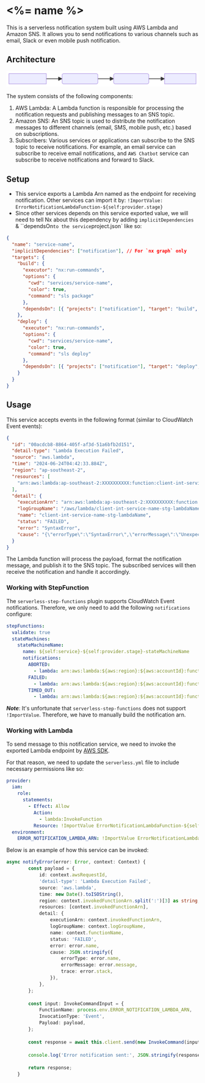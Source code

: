 # <%= name %>

This is a serverless notification system built using AWS Lambda and Amazon SNS. It allows you to send notifications to various channels such as email, Slack or even mobile push notification.

## Architecture

![Architecture Diagram](docs/architecture-diagram.svg)

The system consists of the following components:

1. AWS Lambda: A Lambda function is responsible for processing the notification requests and publishing messages to an SNS topic.
2. Amazon SNS: An SNS topic is used to distribute the notification messages to different channels (email, SMS, mobile push, etc.) based on subscriptions.
3. Subscribers: Various services or applications can subscribe to the SNS topic to receive notifications. For example, an email service can subscribe to receive email notifications, and `AWS Chatbot` service can subscribe to receive notifications and forward to Slack.

## Setup

- This service exports a Lambda Arn named as the endpoint for receiving notification. Other services can import it by: `!ImportValue: ErrorNotificationLambdaFunction-${self:provider.stage}`
- Since other services depends on this service exported value, we will need to tell Nx about this dependency by adding `implicitDependencies` & ``dependsOn` to the service `project.json` like so:

```json
{
  "name": "service-name",
  "implicitDependencies": ["notification"], // For `nx graph` only
  "targets": {
    "build": {
      "executor": "nx:run-commands",
      "options": {
        "cwd": "services/service-name",
        "color": true,
        "command": "sls package"
      },
      "dependsOn": [{ "projects": ["notification"], "target": "build", "params": "forward" }]
    },
    "deploy": {
      "executor": "nx:run-commands",
      "options": {
        "cwd": "services/service-name",
        "color": true,
        "command": "sls deploy"
      },
      "dependsOn": [{ "projects": ["notification"], "target": "deploy", "params": "forward" }]
    }
  }
}
```

## Usage

This service accepts events in the following format (similar to CloudWatch Event events):

```json
{
  "id": "00acdcb8-8864-405f-af3d-51a6bfb2d151",
  "detail-type": "Lambda Execution Failed",
  "source": "aws.lambda",
  "time": "2024-06-24T04:42:33.884Z",
  "region": "ap-southeast-2",
  "resources": [
    "arn:aws:lambda:ap-southeast-2:XXXXXXXXXX:function:client-int-service-name-stg-lambdaName"
  ],
  "detail": {
    "executionArn": "arn:aws:lambda:ap-southeast-2:XXXXXXXXXX:function:client-int-service-name-stg-lambdaName",
    "logGroupName": "/aws/lambda/client-int-service-name-stg-lambdaName",
    "name": "client-int-service-name-stg-lambdaName",
    "status": "FAILED",
    "error": "SyntaxError",
    "cause": "{\"errorType\":\"SyntaxError\",\"errorMessage\":\"Unexpected token u in JSON at position 0\",\"trace\":\"SyntaxError: Unexpected token u in JSON at position 0\\n    at JSON.parse (<anonymous>)\\n    at Runtime.V1 (/src/lambda/create-order.ts:39:34)\\n    at Runtime.handleOnceNonStreaming (file:///var/runtime/index.mjs:1173:29)\"}"
  }
}
```

The Lambda function will process the payload, format the notification message, and publish it to the SNS topic. The subscribed services will then receive the notification and handle it accordingly.

### Working with StepFunction

The `serverless-step-functions` plugin supports CloudWatch Event notifications. Therefore, we only need to add the following `notifications` configure:

```yaml
stepFunctions:
  validate: true
  stateMachines:
    stateMachineName:
      name: ${self:service}-${self:provider.stage}-stateMachineName
      notifications:
        ABORTED:
          - lambda: arn:aws:lambda:${aws:region}:${aws:accountId}:function:tt-int-notification-${self:provider.stage}-notifyError
        FAILED:
          - lambda: arn:aws:lambda:${aws:region}:${aws:accountId}:function:tt-int-notification-${self:provider.stage}-notifyError
        TIMED_OUT:
          - lambda: arn:aws:lambda:${aws:region}:${aws:accountId}:function:tt-int-notification-${self:provider.stage}-notifyError
```

**_Note_**: It's unfortunate that `serverless-step-functions` does not support `!ImportValue`. Therefore, we have to manually build the notification arn.

### Working with Lambda

To send message to this notification service, we need to invoke the exported Lambda endpoint by [AWS SDK](https://docs.aws.amazon.com/AWSJavaScriptSDK/v3/latest/client/lambda/command/InvokeCommand/).

For that reason, we need to update the `serverless.yml` file to include necessary permissions like so:

```yaml
provider:
  iam:
    role:
      statements:
        - Effect: Allow
          Action:
            - lambda:InvokeFunction
          Resource: !ImportValue ErrorNotificationLambdaFunction-${self:provider.stage}
  environment:
    ERROR_NOTIFICATION_LAMBDA_ARN: !ImportValue ErrorNotificationLambdaFunction-${self:provider.stage}
```

Below is an example of how this service can be invoked:

```typescript
async notifyError(error: Error, context: Context) {
        const payload = {
            id: context.awsRequestId,
            'detail-type': 'Lambda Execution Failed',
            source: 'aws.lambda',
            time: new Date().toISOString(),
            region: context.invokedFunctionArn.split(':')[3] as string,
            resources: [context.invokedFunctionArn],
            detail: {
                executionArn: context.invokedFunctionArn,
                logGroupName: context.logGroupName,
                name: context.functionName,
                status: 'FAILED',
                error: error.name,
                cause: JSON.stringify({
                    errorType: error.name,
                    errorMessage: error.message,
                    trace: error.stack,
                }),
            },
        };

        const input: InvokeCommandInput = {
            FunctionName: process.env.ERROR_NOTIFICATION_LAMBDA_ARN,
            InvocationType: 'Event',
            Payload: payload,
        };

        const response = await this.client.send(new InvokeCommand(input));

        console.log('Error notification sent:', JSON.stringify(response));

        return response;
    }
```
